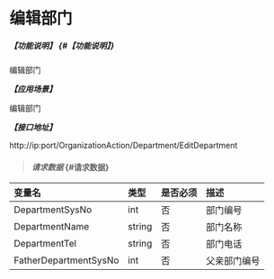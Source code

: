 # 编辑部门
##### _【功能说明】_ {#【功能说明】}

编辑部门

_**【应用场景】**_

编辑部门

_**【接口地址】**_

http://ip:port/OrganizationAction/Department/EditDepartment

> #### _请求数据_ {#请求数据}

| 变量名 | 类型 | 是否必须 | 描述 |
| :--- | :--- | :--- | :--- |
| DepartmentSysNo| int| 否 |部门编号 |
| DepartmentName| string| 否 | 部门名称 |
| DepartmentTel| string| 否 | 部门电话 |
| FatherDepartmentSysNo| int| 否 | 父亲部门编号 |









